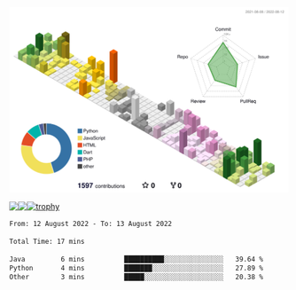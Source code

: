 ![](./profile-3d-contrib/profile-season-animate.svg)

<a href="https://github.com/anuraghazra/github-readme-stats">
  <img align="left" src="https://github-readme-stats.vercel.app/api?username=shake551&count_private=true&show_icons=true&theme=dark" />
</a>
<a href="https://github.com/anuraghazra/github-readme-stats">
  <img align="left" src="https://github-readme-stats.vercel.app/api/top-langs/?username=shake551&theme=dark" />
</a>

[![trophy](https://github-profile-trophy.vercel.app/?username=shake551&theme=darkhub&column=8)](https://github.com/ryo-ma/github-profile-trophy)

<!--START_SECTION:waka-->

```text
From: 12 August 2022 - To: 13 August 2022

Total Time: 17 mins

Java         6 mins          ██████████░░░░░░░░░░░░░░░   39.64 %
Python       4 mins          ███████░░░░░░░░░░░░░░░░░░   27.89 %
Other        3 mins          █████░░░░░░░░░░░░░░░░░░░░   20.38 %
```

<!--END_SECTION:waka-->
